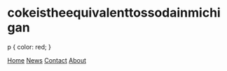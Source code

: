 # cokeistheequivalenttossodainmichigan
p { 
color: red;
} 
<div class="topnav"
id="myTopnav">
  <a href="home.html">Home</a> 
  <a href="news.html">News</a>
  <a 
href="contact.html">Contact</a> 
  <a 
href="about.html">About</a> 
</div> 
<div class="topnav"
